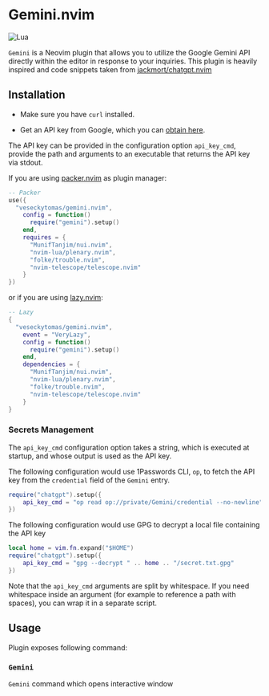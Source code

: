 # Gemini.nvim

![Lua](https://img.shields.io/badge/Made%20with%20Lua-blueviolet.svg?style=for-the-badge&logo=lua)

`Gemini` is a Neovim plugin that allows you to utilize the Google
Gemini API directly within the editor in response to your inquiries.
This plugin is heavily inspired and code snippets taken from [jackmort/chatgpt.nvim](https://github.com/jackMort/ChatGPT.nvim)

## Installation

- Make sure you have `curl` installed.

- Get an API key from Google, which you can [obtain here](https://makersuite.google.com/app/apikey).

The API key can be provided in the configuration option `api_key_cmd`, provide the path and arguments to
an executable that returns the API key via stdout.

If you are using [packer.nvim](https://github.com/wbthomason/packer.nvim) as
plugin manager:

```lua
-- Packer
use({
  "veseckytomas/gemini.nvim",
    config = function()
      require("gemini").setup()
    end,
    requires = {
      "MunifTanjim/nui.nvim",
      "nvim-lua/plenary.nvim",
      "folke/trouble.nvim",
      "nvim-telescope/telescope.nvim"
    }
})
```

or if you are using [lazy.nvim](https://github.com/folke/lazy.nvim):

```lua
-- Lazy
{
  "veseckytomas/gemini.nvim",
    event = "VeryLazy",
    config = function()
      require("gemini").setup()
    end,
    dependencies = {
      "MunifTanjim/nui.nvim",
      "nvim-lua/plenary.nvim",
      "folke/trouble.nvim",
      "nvim-telescope/telescope.nvim"
    }
}
```

### Secrets Management

The `api_key_cmd` configuration option takes a string, which is executed at
startup, and whose output is used as the API key.

The following configuration would use 1Passwords CLI, `op`, to fetch the API key
from the `credential` field of the `Gemini` entry.

```lua
require("chatgpt").setup({
    api_key_cmd = "op read op://private/Gemini/credential --no-newline"
})
```

The following configuration would use GPG to decrypt a local file containing the
API key

```lua
local home = vim.fn.expand("$HOME")
require("chatgpt").setup({
    api_key_cmd = "gpg --decrypt " .. home .. "/secret.txt.gpg"
})
```

Note that the `api_key_cmd` arguments are split by whitespace. If you need
whitespace inside an argument (for example to reference a path with spaces),
you can wrap it in a separate script.

## Usage

Plugin exposes following command:

### `Gemini`

`Gemini` command which opens interactive window

